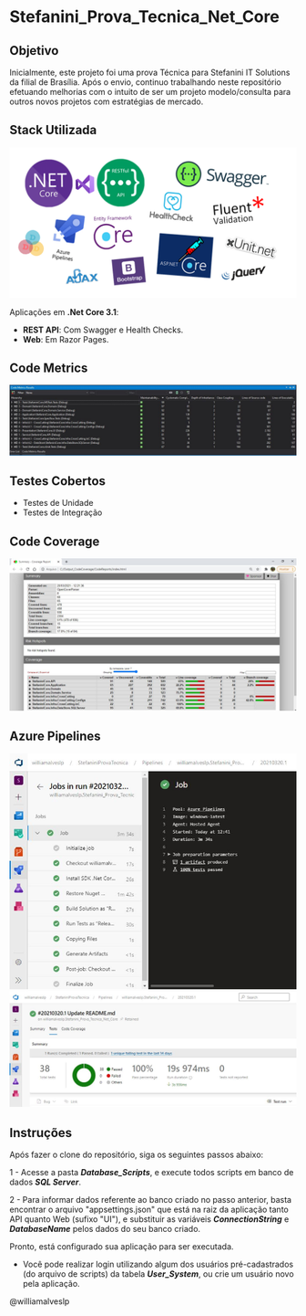 # Stefanini_Prova_Tecnica_Net_Core

## Objetivo
Inicialmente, este projeto foi uma prova Técnica para Stefanini IT Solutions da filial de Brasília. Após o envio, continuo trabalhando neste repositório efetuando melhorias com o intuito de ser um projeto modelo/consulta para outros novos projetos com estratégias de mercado.

## Stack Utilizada

![](/Images_Stack_Templates/Template.png)

Aplicações em <b>.Net Core 3.1</b>:
- <b>REST API</b>: Com Swagger e Health Checks.
- <b>Web</b>: Em Razor Pages.

## Code Metrics
![](/Images_Stack_Templates/About_Code/CodeMetrics.JPG)

## Testes Cobertos
- Testes de Unidade
- Testes de Integração

## Code Coverage
![](/Images_Stack_Templates/About_Code/CodeCoverage.JPG)

## Azure Pipelines
![](/Images_Stack_Templates/About_Code/Build.JPG)
![](/Images_Stack_Templates/About_Code/Build_Result.JPG)

## Instruções

Após fazer o clone do repositório, siga os seguintes passos abaixo:

1 - Acesse a pasta ***Database_Scripts***, e execute todos scripts em banco de dados ***SQL Server***.

2 - Para informar dados referente ao banco criado no passo anterior, basta encontrar o arquivo "appsettings.json" que está na raiz da aplicação tanto API quanto Web (sufixo "UI"), e substituir as variáveis ***ConnectionString*** e ***DatabaseName*** pelos dados do seu banco criado.

Pronto, está configurado sua aplicação para ser executada.

* Você pode realizar login utilizando algum dos usuários pré-cadastrados (do arquivo de scripts) da tabela ***User_System***, ou crie um usuário novo pela aplicação.

 @williamalveslp
